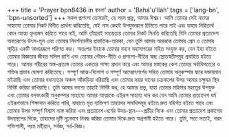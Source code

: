 +++
title = 'Prayer bpn8436 in বাংলা'
author = 'Bahá'u'lláh'
tags = ['lang-bn', 'bpn-unsorted']
+++
সকল প্রশংসা তোমারই, হে পরম প্রভু, আমার ঈশ্বর। আমি তোমার সেই নামের সাহায্যে তোমার নিকট বিনীত প্রার্থনা করিতেছি, যেই নাম কেহই উপযুক্তরূপে চিনিতে পারে নাই এবং যাহার নিহিতার্থ কোন আত্মা হৃদয়ঙ্গম করিতে পারে নাই, আমি তাঁহারই সহায়তায় তোমার নিকট মিনতি করিতেছি যিনি তোমার প্রত্যাদেশ অবতরণের উৎস-মূল এবং তোমার নিদর্শনাবলীর প্রভাতিক-তারকা, যেন তুমি আমার অন্তরকে তোমার প্রেম ও তোমার স্মৃতির একটি আধাররূপে পরিণত কর। অতঃপর ইহাকে তোমার মহান মহাসাগরের সহিত সংযুক্ত কর, যেন ইহা হইতে তোমার বিজ্ঞতার জীবন্ত সলিল রাশি এবং তোমার গৌরব-গীতি ও প্রশংসা-গীতির স্বচ্ছ স্রোতস্বতীসমূহ প্রবাহিত হইতে পারে।
	আমার শরীরের অঙ্গ-প্রত্যঙ্গ তোমার একতার সাক্ষ্য প্রদান করে এবং আমার মস্তকের কেশ তোমার সর্বাধিপত্যের ও শক্তির প্রভাব ঘোষণা করিতেছে। সম্পূর্ণ আত্ম-বিলোপ ও সম্পূর্ণ আত্মোৎসর্গের সহিত তোমার অনুকস্পার দ্বারে দন্ডায়মান হইয়াছি এবং তোমার বদান্যতার অঞ্চল আঁকড়িয়া ধরিয়াছি এবং তোমার দয়ার দানের চক্রবালের উপর আমার চক্ষুদ্বয় স্থির নিবিষ্ট করিয়া রাখিয়াছি।
	তুমি আমার ভাগ্যে তাহাই নির্দিষ্ট কর, হে আমার প্রভু, যাহা তোমার মহিমার মহত্ত্বের উপযুক্ত এবং তোমার বলবৎকারী অনুকম্পার সাহায্যে আমার আত্মাকে এইরূপ সাহায্য দান কর যেন আমি তোমার প্রত্যাদেশ ধর্ম এইরূপভাবে শিক্ষাদান করিতে পারি, যাহাতে মৃত ব্যক্তিগণ তাহাদের সমাধিসমূহ হইতে দ্রুত বহির্গত হইতে পারে এবং তোমার উপর সম্পূর্ণ বিশ্বাস ন্যস্ত করিয়া এবং প্রত্যাদেশ-ধর্মের উদয়-স্থান---প্রাচীর দিকে এবং তোমার প্রত্যাদেশ প্রকাশের উদয়স্থলের দিকে, তাহাদের দৃষ্টি দৃঢ়ভাবে নিবদ্ধ করিয়া তোমার দিকে দ্রুত অগ্রগামী হইতে পারে।
	তুমি, সত্য সত্যই, পরম শক্তিশালী, পরম মহীয়ান, সর্বজ্ঞ, সর্ব-বিজ্ঞ।
